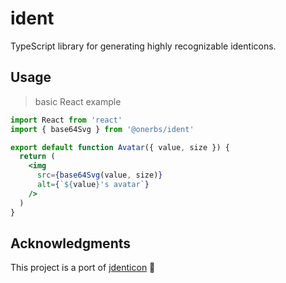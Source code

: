 # ident

TypeScript library for generating highly recognizable identicons.


## Usage

> basic React example

``` jsx
import React from 'react'
import { base64Svg } from '@onerbs/ident'

export default function Avatar({ value, size }) {
  return (
    <img
      src={base64Svg(value, size)}
      alt={`${value}'s avatar`}
    />
  )
}
```


## Acknowledgments

This project is a port of [jdenticon](https://github.com/dmester/jdenticon) :tada:
